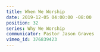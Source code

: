 ```yaml
---
title: When We Worship
date: 2019-12-05 04:00:00 -08:00
position: 32
series: Why We Worship
communicator: Pastor Jason Graves
vimeo_id: 376839423
---
```


